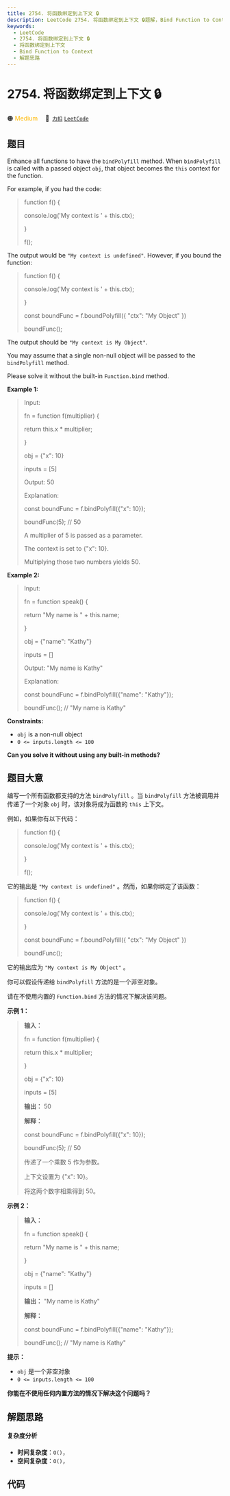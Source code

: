 ```yaml
---
title: 2754. 将函数绑定到上下文 🔒
description: LeetCode 2754. 将函数绑定到上下文 🔒题解，Bind Function to Context，包含解题思路、复杂度分析以及完整的 JavaScript 代码实现。
keywords:
  - LeetCode
  - 2754. 将函数绑定到上下文 🔒
  - 将函数绑定到上下文
  - Bind Function to Context
  - 解题思路
---
```


# 2754. 将函数绑定到上下文 🔒

🟠 <font color=#ffb800>Medium</font>&emsp; 🔗&ensp;[`力扣`](https://leetcode.cn/problems/bind-function-to-context) [`LeetCode`](https://leetcode.com/problems/bind-function-to-context)

## 题目

Enhance all functions to have the `bindPolyfill` method. When `bindPolyfill`
is called with a passed object `obj`, that object becomes the `this` context
for the function.

For example, if you had the code:

> 
> 
> 
> 
> 
> function f() {
> 
>   console.log('My context is ' + this.ctx);
> 
> }
> 
> f();
> 
> 

The output would be `"My context is undefined"`. However, if you bound the
function:

> 
> 
> 
> 
> 
> function f() {
> 
>   console.log('My context is ' + this.ctx);
> 
> }
> 
> const boundFunc = f.boundPolyfill({ "ctx": "My Object" })
> 
> boundFunc();
> 
> 

The output should be `"My context is My Object"`.

You may assume that a single non-null object will be passed to the
`bindPolyfill` method.

Please solve it without the built-in `Function.bind` method.



**Example 1:**

> Input: 
> 
> fn = function f(multiplier) { 
> 
>   return this.x * multiplier; 
> 
> }
> 
> obj = {"x": 10}
> 
> inputs = [5]
> 
> Output: 50
> 
> Explanation:
> 
> const boundFunc = f.bindPolyfill({"x": 10});
> 
> boundFunc(5); // 50
> 
> A multiplier of 5 is passed as a parameter.
> 
> The context is set to {"x": 10}.
> 
> Multiplying those two numbers yields 50.

**Example 2:**

> Input: 
> 
> fn = function speak() { 
> 
>   return "My name is " + this.name; 
> 
> }
> 
> obj = {"name": "Kathy"}
> 
> inputs = []
> 
> Output: "My name is Kathy"
> 
> Explanation:
> 
> const boundFunc = f.bindPolyfill({"name": "Kathy"});
> 
> boundFunc(); // "My name is Kathy"

**Constraints:**

  * `obj` is a non-null object
  * `0 <= inputs.length <= 100`



**Can you solve it without using any built-in methods?**


## 题目大意

编写一个所有函数都支持的方法 `bindPolyfill` 。当 `bindPolyfill` 方法被调用并传递了一个对象 `obj`
时，该对象将成为函数的 `this` 上下文。

例如，如果你有以下代码：

> 
> 
> 
> 
> 
> function f() {
> 
>   console.log('My context is ' + this.ctx);
> 
> }
> 
> f();
> 
> 

 它的输出是 `"My context is undefined"` 。然而，如果你绑定了该函数：

> 
> 
> 
> 
> 
> function f() {
> 
>   console.log('My context is ' + this.ctx);
> 
> }
> 
> const boundFunc = f.boundPolyfill({ "ctx": "My Object" })
> 
> boundFunc();
> 
> 

它的输出应为 `"My context is My Object"` 。

你可以假设传递给 `bindPolyfill` 方法的是一个非空对象。

请在不使用内置的 `Function.bind` 方法的情况下解决该问题。



**示例 1：**

> 
> 
> 
> 
> 
> **输入：**
> 
> fn = function f(multiplier) { 
> 
>   return this.x * multiplier; 
> 
> }
> 
> obj = {"x": 10}
> 
> inputs = [5]
> 
> **输出：** 50
> 
> **解释：**
> 
> const boundFunc = f.bindPolyfill({"x": 10});
> 
> boundFunc(5); // 50
> 
> 传递了一个乘数 5 作为参数。 
> 
> 上下文设置为 {"x": 10}。 
> 
> 将这两个数字相乘得到 50。

**示例 2：**

> 
> 
> 
> 
> 
> **输入：**
> 
> fn = function speak() { 
> 
>   return "My name is " + this.name; 
> 
> }
> 
> obj = {"name": "Kathy"}
> 
> inputs = []
> 
> **输出：** "My name is Kathy"
> 
> **解释：**
> 
> const boundFunc = f.bindPolyfill({"name": "Kathy"});
> 
> boundFunc(); // "My name is Kathy"
> 
> 



**提示：**

  * `obj` 是一个非空对象
  * `0 <= inputs.length <= 100`



**你能在不使用任何内置方法的情况下解决这个问题吗？**


## 解题思路

#### 复杂度分析

- **时间复杂度**：`O()`，
- **空间复杂度**：`O()`，

## 代码

```javascript

```